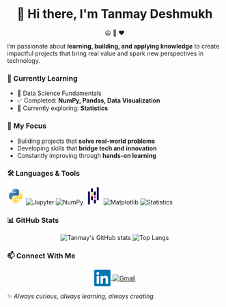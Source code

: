 <h1 align="center">👋 Hi there, I'm Tanmay Deshmukh</h1>

<p align="center">😃 👊 ❤</p>

I’m passionate about **learning, building, and applying knowledge** to create impactful projects that bring real value and spark new perspectives in technology.  


### 🌱 Currently Learning
- 📘 Data Science Fundamentals  
- ✅ Completed: **NumPy, Pandas, Data Visualization**  
- 🔄 Currently exploring: **Statistics**  


### 🚀 My Focus
- Building projects that **solve real-world problems**  
- Developing skills that **bridge tech and innovation**  
- Constantly improving through **hands-on learning**  



### 🛠️ Languages & Tools  

<p align="left">
  <img src="https://raw.githubusercontent.com/devicons/devicon/master/icons/python/python-original.svg" alt="Python" width="40" height="40"/>
  <img src="https://upload.wikimedia.org/wikipedia/commons/thumb/3/38/Jupyter_logo.svg/883px-Jupyter_logo.svg.png" alt="Jupyter" width="40" height="40"/>
  <img src="https://media.licdn.com/dms/image/v2/D5612AQEoGFMdUVhXxQ/article-cover_image-shrink_600_2000/article-cover_image-shrink_600_2000/0/1728396933575?e=2147483647&v=beta&t=zHr6cQaUNjORkL220KrvVxE1e_Zrso7YH9sdedPD6_s" alt="NumPy" width="70" height="70"/>
  <img src="https://raw.githubusercontent.com/devicons/devicon/master/icons/pandas/pandas-original.svg" alt="Pandas" width="40" height="40"/>
  <img src="https://upload.wikimedia.org/wikipedia/commons/8/84/Matplotlib_icon.svg" alt="Matplotlib" width="40" height="40"/>
  <img src="https://cdn-icons-png.flaticon.com/512/786/786695.png" alt="Statistics" width="40" height="40"/>
</p>



### 📊 GitHub Stats  

<p align="center">
  <img src="https://github-readme-stats.vercel.app/api?username=Deshvan11&show_icons=true&theme=tokyonight&hide_border=true" alt="Tanmay's GitHub stats" height="150"/>
  <img src="https://github-readme-stats.vercel.app/api/top-langs/?username=Deshvan11&layout=compact&theme=tokyonight&hide_border=true" alt="Top Langs" height="150"/>
</p>



### 📫 Connect With Me  

<p align="center">
  <a href="https://www.linkedin.com/in/tanmay-deshmukh-367a07259" target="blank">
    <img align="center" src="https://raw.githubusercontent.com/devicons/devicon/master/icons/linkedin/linkedin-original.svg" alt="LinkedIn" width="40" height="40"/>
  </a>
  <a href="mailto:tndeshmukh11@gmail.com" target="blank">
    <img align="center" src="https://upload.wikimedia.org/wikipedia/commons/4/4e/Gmail_Icon.png" alt="Gmail" width="40" height="40"/>
  </a>
</p>



✨ *Always curious, always learning, always creating.*  
